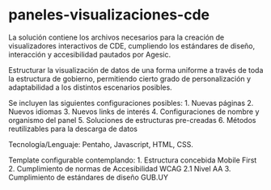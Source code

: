 # paneles-visualizaciones-cde
La solución contiene los archivos necesarios para la creación de visualizadores interactivos de CDE, cumpliendo los estándares de diseño, interacción y accesibilidad pautados por Agesic. 

Estructurar la visualización de datos de una forma uniforme a través de toda la estructura de gobierno, permitiendo cierto grado de personalización y adaptabilidad a los distintos escenarios posibles. 

Se incluyen las siguientes configuraciones posibles: 
    1. Nuevas páginas
    2. Nuevos idiomas
    3. Nuevos links de interés
    4. Configuraciones de nombre y organismo del panel
    5. Soluciones de estructuras pre-creadas
    6. Métodos reutilizables para la descarga de datos

Tecnología/Lenguaje: 
Pentaho, Javascript, HTML, CSS.

Template configurable contemplando:
    1. Estructura concebida Mobile First
    2. Cumplimiento de normas de Accesibilidad WCAG 2.1 Nivel AA
    3. Cumplimiento de estándares de diseño GUB.UY
